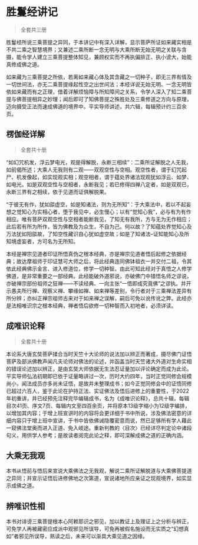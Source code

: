 # 胜鬘经讲记

> 全套共三册

胜鬘经所说三乘菩提之异同，于本讲记中有深入详解，显示菩萨所证如来藏实相是不共二乘之智慧境界；又兼述二乘所断一念无明与大乘所断无始无明之关联与含摄，能令学人建立三乘菩提整体知见，兼顾权实而不再执偏排正、执小谤大，始能真修成佛之道。

如来藏为三乘菩提之所依，若离如来藏心体及其含藏之一切种子，即无三界有情及一切世间法，亦无二乘菩提缘起性空之出世间法；本经详说无始无明、一念无明皆依如来藏而有之正理，借着详解烦恼障与所知障间之关系，令学人深入了知二乘菩提与佛菩提相异之妙理；闻后即可了知佛菩提之殊胜处及三乘修道之方向与原理，迈向摄受正法而速成佛道的境界中。平实导师讲述，共六辑，每辑预计约三百余页。

## 楞伽经详解

> 全套共十册

“如幻咒机发，浮云梦电光，观是得解脱，永断三相续”：二乘所证解脱之人无我，如前偈所述；大乘人无我则有二观——双观空性与空相。观空性者，谓于幻咒起尸、机发像起，如实现观实相；观空相者，谓于蕴处界诸法现观犹如浮云、如梦、如电光。如是双观空性与空相者，永断我见；若已修得四禅八定者，如是双观已，永断三界有之相续，依于见道而证俱解脱果。

“于彼无有作，犹如燄虚空，如是知诸法，则为无所知”：于大乘法中，若以不起妄想之觉知心为实相心者，堕于我见中，必生慢心；以有“觉知心我”，必与有为有作相应。唯有菩萨双观空性与空相者能断我见，了知无有我所，方与无为无作相应；此后若有所为所作，皆为佛教及为众生，不自为己。何以故？了知蕴处界觉知心及万法犹如阳燄故，了知空性藏识自心犹如虚空故；如是了知诸法–证知能知心及所知境虚妄者，方可名为无所知。

本经是禅宗见道者印证所悟真伪之根本经典，亦是禅宗见道者悟后起修之依据经典；故达摩祖师于印证慧可大师之后，将此经典连同佛钵祖衣一并交付二祖，令其依此经典佛示金言、进入修道位，修学一切种智。由此可知此经对于真悟之人修学佛道，是非常重要之一部经典。此经能破外道邪说，亦破佛门中错悟名师之谬说，亦破禅宗部份祖师之狂禅——不读经典、一向主张“一悟即成究竟佛”之谬执。并开示愚夫所行禅、观察义禅、攀缘如禅、如来禅等差别，令行者对于三乘禅法差异有所分辨；亦纠正禅宗祖师古来对于如来禅之误解，嗣后可免以讹传讹之弊。此经亦是法相唯识宗之根本经典，禅者悟后欲修一切种智而入初地者，必须详读。

## 成唯识论释

> 全套共十册

本论系大唐玄奘菩萨揉合当时天竺十大论师的说法加以辨正而著成，摄尽佛门证悟菩萨及部派佛教声闻凡夫论师对佛法的论述，并函盖当时天竺诸大外道对生命实相的错误论述加以辨正，是由玄奘大师依据无生法忍证量加以评论确定而成为此论。平实导师弘法初期即已依于证量略讲过一次，历时大约四年，当时正觉同修会规模尚小，闻法成员亦多尚未证悟，是故并未整理成书；如今正觉同修会中的证悟同修已超过六百人，鉴于此论在护持正法、实证佛法及悟后进修上的重要性，于2022年初重讲，并已经预先注释完毕编辑成书，名为《成唯识论释》，总共十辑，每辑目次41页、序文7页、每辑内文至四百余页，并将原本13级字缩小为12级字编排，以增加其内容；于增上班宣讲时的内容将会更详细于书中所说，涉及佛法密意的详细内容只于增上班中宣讲，于书中皆依佛诫隐覆密意而说，然已足够所有学人藉此一窥佛法堂奥而进入正道、免入岐途。重新判教的〈目次〉已经详尽判定论中诸段句义，用供学人参考；是故读者阅完此论之释，即可深解成佛之道的正确内涵。

## 大乘无我观

本书从悟前与悟后来宣说大乘佛法之无我观，解说二乘所证解脱道与大乘佛菩提道之异同；并宣示证悟后进修佛地之次第道，宣说诸地所应亲证之现观境界，如实显示成佛之道。

## 辨唯识性相

本书对诽谤三乘菩提根本心阿赖耶识之邪见，加以教证上及理证上之分析与辨正，可免学人再被藏密应成派中观邪见所误导，可免再被假名施设而无实质之“幻想真如”者邪见所误导，熟读之后，未来可以渐具大乘见道之因缘。
